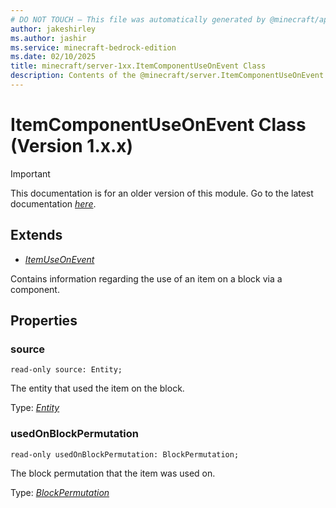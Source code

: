 ```yaml
---
# DO NOT TOUCH — This file was automatically generated by @minecraft/api-docs-generator, to report problems file an issue at https://github.com/Mojang/minecraft-scripting-libraries
author: jakeshirley
ms.author: jashir
ms.service: minecraft-bedrock-edition
ms.date: 02/10/2025
title: minecraft/server-1xx.ItemComponentUseOnEvent Class
description: Contents of the @minecraft/server.ItemComponentUseOnEvent class (Version 1.x.x).
---
```

# ItemComponentUseOnEvent Class (Version 1.x.x)

> [!IMPORTANT]
> This documentation is for an older version of this module. Go to the latest documentation [*here*](../../../scriptapi/minecraft/server/ItemComponentUseOnEvent.md).

## Extends
- [*ItemUseOnEvent*](ItemUseOnEvent.md)

Contains information regarding the use of an item on a block via a component.

## Properties

### **source**
`read-only source: Entity;`

The entity that used the item on the block.

Type: [*Entity*](Entity.md)

### **usedOnBlockPermutation**
`read-only usedOnBlockPermutation: BlockPermutation;`

The block permutation that the item was used on.

Type: [*BlockPermutation*](BlockPermutation.md)
